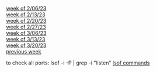 [week of 2/06/23](/Rust/week_of_2_06_23.md)<br>
[week of 2/13/23](/Rust/week_of_2_13_23.md)<br>
[week of 2/20/23](/Rust/week_of_2_20_23.md)<br>
[week of 2/27/23](/Rust/week_of_2_27_23.md)<br> 
[week of 3/06/23](/Rust/week_of_3_06_23.md)<br> 
[week of 3/13/23](/Rust/week_of_3_13_23.md)<br> 
[week of 3/20/23](/Rust/week_of_3_20_23.md)<br> 
[previous week](/React/template_files.md)

to check all ports: lsof -i -P | grep -i "listen"
[lsof commands](https://phoenixnap.com/kb/lsof-command)